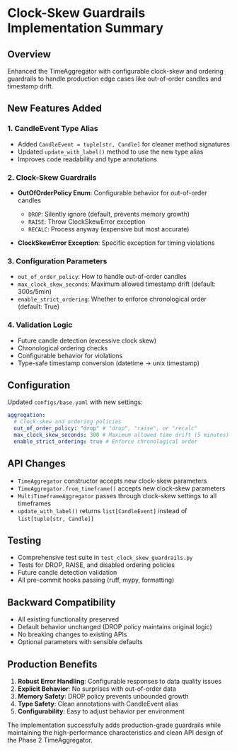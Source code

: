 # Clock-Skew Guardrails Implementation Summary

## Overview

Enhanced the TimeAggregator with configurable clock-skew and ordering guardrails to handle production edge cases like out-of-order candles and timestamp drift.

## New Features Added

### 1. CandleEvent Type Alias

- Added `CandleEvent = tuple[str, Candle]` for cleaner method signatures
- Updated `update_with_label()` method to use the new type alias
- Improves code readability and type annotations

### 2. Clock-Skew Guardrails

- **OutOfOrderPolicy Enum**: Configurable behavior for out-of-order candles

  - `DROP`: Silently ignore (default, prevents memory growth)
  - `RAISE`: Throw ClockSkewError exception
  - `RECALC`: Process anyway (expensive but most accurate)

- **ClockSkewError Exception**: Specific exception for timing violations

### 3. Configuration Parameters

- `out_of_order_policy`: How to handle out-of-order candles
- `max_clock_skew_seconds`: Maximum allowed timestamp drift (default: 300s/5min)
- `enable_strict_ordering`: Whether to enforce chronological order (default: True)

### 4. Validation Logic

- Future candle detection (excessive clock skew)
- Chronological ordering checks
- Configurable behavior for violations
- Type-safe timestamp conversion (datetime → unix timestamp)

## Configuration

Updated `configs/base.yaml` with new settings:

```yaml
aggregation:
  # Clock-skew and ordering policies
  out_of_order_policy: "drop" # "drop", "raise", or "recalc"
  max_clock_skew_seconds: 300 # Maximum allowed time drift (5 minutes)
  enable_strict_ordering: true # Enforce chronological order
```

## API Changes

- `TimeAggregator` constructor accepts new clock-skew parameters
- `TimeAggregator.from_timeframe()` accepts new clock-skew parameters
- `MultiTimeframeAggregator` passes through clock-skew settings to all timeframes
- `update_with_label()` returns `list[CandleEvent]` instead of `list[tuple[str, Candle]]`

## Testing

- Comprehensive test suite in `test_clock_skew_guardrails.py`
- Tests for DROP, RAISE, and disabled ordering policies
- Future candle detection validation
- All pre-commit hooks passing (ruff, mypy, formatting)

## Backward Compatibility

- All existing functionality preserved
- Default behavior unchanged (DROP policy maintains original logic)
- No breaking changes to existing APIs
- Optional parameters with sensible defaults

## Production Benefits

1. **Robust Error Handling**: Configurable responses to data quality issues
2. **Explicit Behavior**: No surprises with out-of-order data
3. **Memory Safety**: DROP policy prevents unbounded growth
4. **Type Safety**: Clean annotations with CandleEvent alias
5. **Configurability**: Easy to adjust behavior per environment

The implementation successfully adds production-grade guardrails while maintaining the high-performance characteristics and clean API design of the Phase 2 TimeAggregator.
